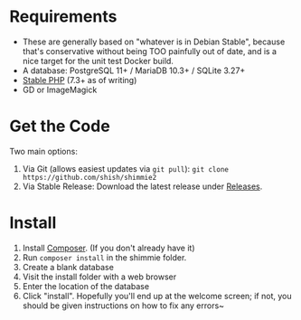 # Requirements

- These are generally based on "whatever is in Debian Stable", because that's
  conservative without being TOO painfully out of date, and is a nice target
  for the unit test Docker build.
- A database: PostgreSQL 11+ / MariaDB 10.3+ / SQLite 3.27+
- [Stable PHP](https://en.wikipedia.org/wiki/PHP#Release_history) (7.3+ as of writing)
- GD or ImageMagick

# Get the Code

Two main options:

1. Via Git (allows easiest updates via `git pull`):
   `git clone https://github.com/shish/shimmie2`
2. Via Stable Release:
   Download the latest release under [Releases](https://github.com/shish/shimmie2/releases).

# Install

1. Install [Composer](https://getcomposer.org/). (If you don't already have it)
2. Run `composer install` in the shimmie folder.
3. Create a blank database
4. Visit the install folder with a web browser
5. Enter the location of the database
6. Click "install". Hopefully you'll end up at the welcome screen; if
   not, you should be given instructions on how to fix any errors~
